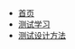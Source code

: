 <!-- Docsify/_sidebar.md -->

[//]: #(设置侧边栏)
* [首页](/) 
* [测试学习](/testlearn/)
* [测试设计方法](/testlearn/test_1.md)